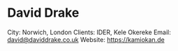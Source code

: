 # David Drake

City: Norwich, London
Clients: IDER, Kele Okereke
Email: david@daviddrake.co.uk
Website: https://kamiokan.de
